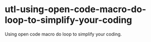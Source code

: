 # utl-using-open-code-macro-do-loop-to-simplify-your-coding
Using open code macro do loop to simplify your coding.
